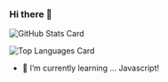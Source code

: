 ### Hi there 👋

<!--
**mikehibm/mikehibm** is a ✨ _special_ ✨ repository because its `README.md` (this file) appears on your GitHub profile.

Here are some ideas to get you started:

- 🔭 I’m currently working on ...
- 🌱 I’m currently learning ...
- 👯 I’m looking to collaborate on ...
- 🤔 I’m looking for help with ...
- 💬 Ask me about ...
- 📫 How to reach me: ...
- 😄 Pronouns: ...
- ⚡ Fun fact: ...
-->

![GitHub Stats Card](https://github-readme-stats-20200728.vercel.app/api?username=mikehibm)

![Top Languages Card](https://github-readme-stats-20200728.vercel.app/api/top-langs/?username=mikehibm)

- 🌱 I’m currently learning ... Javascript!
